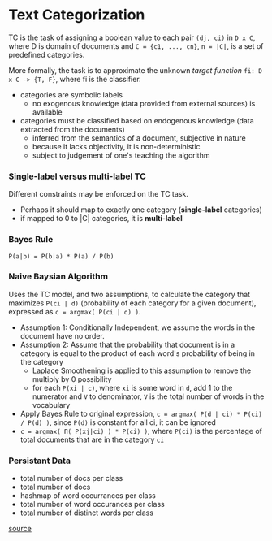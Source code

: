 # Text Categorization
TC is the task of assigning a boolean value to each pair `(dj, ci)` in `D x C`, where D is domain of documents and `C = {c1, ..., cn}`, `n = |C|`, is a set of predefined categories.

More formally, the task is to approximate the unknown *target function* `fi: D x C -> {T, F}`, where fi is the classifier.
- categories are symbolic labels
  - no exogenous knowledge (data provided from external sources) is available 
- categories must be classified based on endogenous knowledge (data extracted from the documents)  
  - inferred from the semantics of a document, subjective in nature
  - because it lacks objectivity, it is non-deterministic
  - subject to judgement of one's teaching the algorithm

### Single-label versus multi-label TC
Different constraints may be enforced on the TC task. 
- Perhaps it should map to exactly one category (**single-label** categories)
- if mapped to 0 to |C| categories, it is **multi-label**

### Bayes Rule
`P(a|b) = P(b|a) * P(a) / P(b)`

### Naive Baysian Algorithm
Uses the TC model, and two assumptions, to calculate the category that maximizes `P(ci | d)` (probability of each category for a given document), expressed as `c = argmax( P(ci | d) )`. 
- Assumption 1: Conditionally Independent, we assume the words in the document have no order.
- Assumption 2: Assume that the probability that document is in a category is equal to the product of each word's probability of being in the category
  - Laplace Smoothening is applied to this assumption to remove the multiply by 0 possibility 
  - for each `P(xi | c)`, where `xi` is some word in `d`, add 1 to the numerator and `V` to denominator, `V` is the total number of words in the vocabulary
- Apply Bayes Rule to original expression, `c = argmax( P(d | ci) * P(ci) / P(d) )`, since `P(d)` is constant for all ci, it can be ignored
- `c = argmax( Π( P(xj|ci) ) * P(ci) )`, where `P(ci)` is the percentage of total documents that are in the category `ci`

### Persistant Data
- total number of docs per class
- total number of docs
- hashmap of word occurrances per class
- total number of word occurances per class
- total number of distinct words per class

[source](http://nmis.isti.cnr.it/sebastiani/Publications/ACMCS02.pdf)
